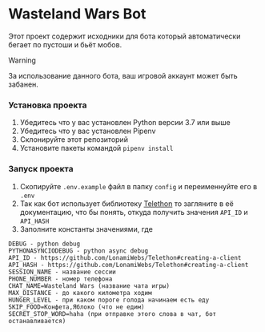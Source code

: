 # Wasteland Wars Bot
Этот проект содержит исходники для бота который автоматически бегает по пустоши и бьёт мобов.

> [!WARNING]
> За использование данного бота, ваш игровой аккаунт может быть забанен.

### Установка проекта
1. Убедитесь что у вас установлен Python версии 3.7 или выше
1. Убедитесь что у вас установлен Pipenv
1. Склонируйте этот репозиторий
1. Установите пакеты командой `pipenv install`

### Запуск проекта
1. Скопируйте `.env.example` файл в папку `config` и переименнуйте его в `.env`
1. Так как бот использует библиотеку [Telethon](https://github.com/LonamiWebs/Telethon) то загляните в её документацию,
 что бы понять, откуда получить значения `API_ID` и `API_HASH`
1. Заполните константы значениями, где
```
DEBUG - python debug
PYTHONASYNCIODEBUG - python async debug
API_ID - https://github.com/LonamiWebs/Telethon#creating-a-client
API_HASH - https://github.com/LonamiWebs/Telethon#creating-a-client 
SESSION_NAME - название сессии
PHONE_NUMBER - номер телефона
CHAT_NAME=Wasteland Wars (название чата игры)
MAX_DISTANCE - до какого километра ходим
HUNGER_LEVEL - при каком пороге голода начинаем есть еду
SKIP_FOOD=Конфета,Яблоко (что не едим)
SECRET_STOP_WORD=haha (при отправке этого слова в чат, бот останавливается)
```
